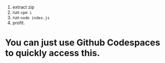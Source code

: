1. extract zip
2. run `npm i`
3. run `node index.js`
4. profit.

# You can just use Github Codespaces to quickly access this.
